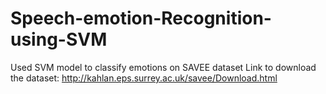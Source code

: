 # Speech-emotion-Recognition-using-SVM
Used SVM model to classify emotions on SAVEE dataset
Link to download the dataset: http://kahlan.eps.surrey.ac.uk/savee/Download.html
